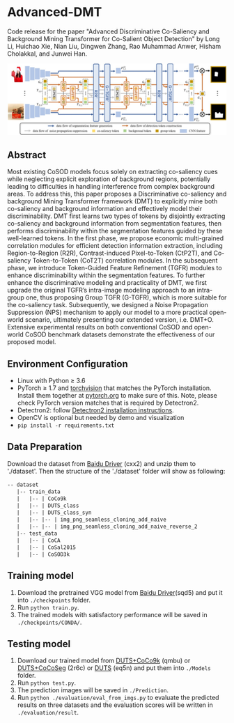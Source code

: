 # Advanced-DMT
Code release for the paper "Advanced Discriminative Co-Saliency and Background Mining Transformer for Co-Salient Object Detection" by Long Li, Huichao Xie, Nian Liu, Dingwen Zhang, Rao Muhammad Anwer, Hisham Cholakkal, and Junwei Han.

![avatar](framework_.jpg)

## Abstract
Most existing CoSOD models focus solely on extracting co-saliency cues while neglecting explicit exploration of background regions, potentially leading to difficulties in handling interference from complex background areas. To address this, this
paper proposes a Discriminative co-saliency and background Mining Transformer framework (DMT) to explicitly mine both co-saliency and background information and effectively model their discriminability. DMT first learns two types of tokens by disjointly extracting co-saliency and background information from segmentation features, then performs discriminability within the segmentation features guided by these well-learned tokens. In the first phase, we propose economic multi-grained correlation modules for efficient detection information extraction, including Region-to-Region (R2R), Contrast-induced Pixel-to-Token (CtP2T), and Co-saliency Token-to-Token (CoT2T) correlation modules. In the subsequent phase, we introduce Token-Guided Feature Refinement (TGFR) modules to enhance discriminability within the segmentation features. To further enhance the discriminative modeling and practicality of DMT, we first upgrade the original TGFR’s intra-image modeling approach to an intra-group one, thus proposing Group TGFR (G-TGFR), which is more suitable for the co-saliency task. Subsequently, we designed a Noise Propagation Suppression (NPS) mechanism to apply our model to a more practical open-world scenario, ultimately presenting our extended version, i.e. DMT+O. Extensive experimental results on both conventional CoSOD and open-world CoSOD benchmark datasets demonstrate the effectiveness of our proposed model.

## Environment Configuration
- Linux with Python ≥ 3.6
- PyTorch ≥ 1.7 and [torchvision](https://github.com/pytorch/vision/) that matches the PyTorch installation.
  Install them together at [pytorch.org](https://pytorch.org) to make sure of this. Note, please check
  PyTorch version matches that is required by Detectron2.
- Detectron2: follow [Detectron2 installation instructions](https://detectron2.readthedocs.io/tutorials/install.html).
- OpenCV is optional but needed by demo and visualization
- `pip install -r requirements.txt`

## Data Preparation
Download the dataset from [Baidu Driver](https://pan.baidu.com/s/192MnRSgXSDXb0l7mJZ18ng) (cxx2) and unzip them to './dataset'. Then the structure of the './dataset' folder will show as following:
````
-- dataset
   |-- train_data
   |   |-- | CoCo9k
   |   |-- | DUTS_class
   |   |-- | DUTS_class_syn
   |   |-- |-- | img_png_seamless_cloning_add_naive
   |   |-- |-- | img_png_seamless_cloning_add_naive_reverse_2
   |-- test_data
   |   |-- | CoCA
   |   |-- | CoSal2015
   |   |-- | CoSOD3k
````

## Training model
1. Download the pretrained VGG model from [Baidu Driver](https://pan.baidu.com/s/173-1VToeumXZy90cRw-Yqw)(sqd5) and put it into `./checkpoints` folder.
2. Run `python train.py`. 
3. The trained models with satisfactory performance will be saved in `./checkpoints/CONDA/`.

## Testing model
1. Download our trained model from [DUTS+CoCo9k](https://pan.baidu.com/s/1udfmF2xZHKO8qmUEc2YIgQ?pwd=qmbu) (qmbu) or [DUTS+CoCoSeg]( https://pan.baidu.com/s/1wYlUAlkUa2eFRd7B9gjz5A?pwd=2r6c) (2r6c) or [DUTS](https://pan.baidu.com/s/1eif2ch31qXg-ysuFDKa-gw?pwd=eq5n) (eq5n) and put them into `./Models` folder.
3. Run `python test.py`.
4. The prediction images will be saved in `./Prediction`. 
5. Run `python ./evaluation/eval_from_imgs.py` to evaluate the predicted results on three datasets and the evaluation scores will be written in `./evaluation/result`.
